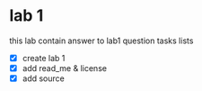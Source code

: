 # lab 1
this lab contain answer to lab1 question
tasks lists  
- [X] create lab 1  
- [X] add read_me & license  
- [X] add source  